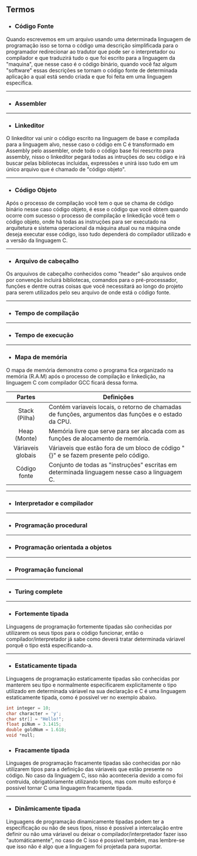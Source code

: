 ## Termos

- ### Código Fonte  
 Quando escrevemos em um arquivo usando uma determinada linguagem de programação isso se torna o código uma descrição simplificada para o programador redirecionar ao tradutor que 
pode ser o interpretador ou compilador e que traduzirá tudo o que foi escrito para a linguagem da "maquina", que nesse caso é o código binário, quando você faz algum "software" 
essas descrições se tornam o código fonte de determinada aplicação a qual está sendo criada e que foi feita em uma linguagem especifica.
___

- ### Assembler
  

___

- ### Linkeditor  
 O linkeditor vai unir o código escrito na linguagem de base e compilada para a linguagem alvo, nesse caso o código em C é transformado em Assembly pelo assembler, onde 
todo o código base foi reescrito para assembly, nisso o linkeditor pegará todas as intruções do seu código e irá buscar pelas bibliotecas incluidas, expressões e unirá isso 
tudo em um único arquivo que é chamado de "código objeto".
___

- ### Código Objeto  
 Após o processo de compilação você tem o que se chama de código binário nesse caso código objeto, é esse o código que você obtem quando ocorre com sucesso o processo de 
compilação e linkedição você tem o código objeto, onde há todas as instruções para ser executado na arquitetura e sistema operacional da máquina atual ou na máquina onde deseja 
executar esse código, isso tudo dependerá do compilador utilizado e a versão da linguagem C.
___

- ### Arquivo de cabeçalho
 Os arquuivos de cabeçalho conhecidos como "header" são arquivos onde por convenção incluirá bibliotecas, comandos para o pré-processador, funções e dentre outras coisas 
que você necessitará ao longo do projeto para serem utilizados pelo seu arquivo de onde está o código fonte.
___

- ### Tempo de compilação 

___

- ### Tempo de execução

___

- ### Mapa de memória  
 O mapa de memória demonstra como o programa fica organizado na memória (R.A.M) após o processo de compilação e linkedição, na linguagem C com compilador GCC ficará dessa forma.

|	   Partes		|											Definições													|
|		:-:			| 												-														|
| 	Stack (Pilha) 	| Contém variaveis locais, o retorno de chamadas de funções, argumentos das funções e o estado da CPU.  |
|	 Heap (Monte)	| Memória livre que serve para ser alocada com as funções de alocamento de memória.		                |
| Váriaveis globais | Váriaveis que estão fora de um bloco de código "{}" e se fazem presente pelo  código.                 |
|   Código fonte	| Conjunto de todas as "instruções" escritas em determinada linguagem nesse caso a linguagem C. 		|    

___

- ### Interpretador e compilador

___

- ### Programação procedural

___

- ### Programação orientada a objetos

___

- ### Programação funcional

___

- ### Turing complete

___

- ### Fortemente tipada
 Linguagens de programação fortemente tipadas são conhecidas por utilizarem os seus tipos para o código funcionar, então o compilador/interpretador já sabe como 
deverá tratar determinada váriavel porquê o tipo está especificando-a.
 ___

- ### Estaticamente tipada
 Linguagens de programação estaticamente tipadas são conhecidas por manterem seu tipo e normalmente especificarem explicitamente o tipo utilizado em determinada váriavel na sua 
declaração e C é uma linguagem estaticamente tipada, como é possivel ver no exemplo abaixo.

```c
int integer = 10;
char character = 'y';
char str[] = "Hello!";
float piNum = 3.1415;
double goldNum = 1.618;
void *null;
```

- ### Fracamente tipada
 Linguages de programação fracamente tipadas são conhecidas por não utilizarem tipos para a definição das váriaveis que estão presente no código. No caso da linguagem C,
isso não aconteceria devido a como foi contruida, obrigatóriamente utilizando tipos, mas com muito esforço é possivel tornar C uma linguagem fracamente tipada.
___

- ### Dinâmicamente tipada
 Linguagens de programação dinamicamente tipadas podem ter a especificação ou não de seus tipos, nisso é possivel a intercalação entre definir ou não
uma váriavel ou deixar o compilador/interpretador fazer isso "automáticamente", no caso de C isso é possivel também, mas lembre-se que isso não
é algo que a linguagem foi projetada para suportar.
